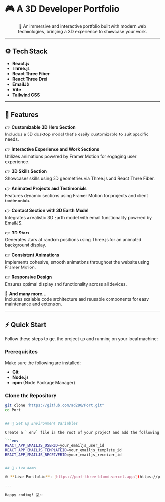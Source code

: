 # 🎮 A 3D Developer Portfolio

<center>🚀 An immersive and interactive portfolio built with modern web technologies, bringing a 3D experience to showcase your work.</center>

---

## ⚙️ Tech Stack

- **React.js**
- **Three.js**
- **React Three Fiber**
- **React Three Drei**
- **EmailJS**
- **Vite**
- **Tailwind CSS**

---

## 🔋 Features

👉 **Customizable 3D Hero Section**  
Includes a 3D desktop model that's easily customizable to suit specific needs.

👉 **Interactive Experience and Work Sections**  
Utilizes animations powered by Framer Motion for engaging user experience.

👉 **3D Skills Section**  
Showcases skills using 3D geometries via Three.js and React Three Fiber.

👉 **Animated Projects and Testimonials**  
Features dynamic sections using Framer Motion for projects and client testimonials.

👉 **Contact Section with 3D Earth Model**  
Integrates a realistic 3D Earth model with email functionality powered by EmailJS.

👉 **3D Stars**  
Generates stars at random positions using Three.js for an animated background display.

👉 **Consistent Animations**  
Implements cohesive, smooth animations throughout the website using Framer Motion.

👉 **Responsive Design**  
Ensures optimal display and functionality across all devices.

🔁 **And many more...**  
Includes scalable code architecture and reusable components for easy maintenance and extension.

---

## ⚡ Quick Start

Follow these steps to get the project up and running on your local machine:

### Prerequisites

Make sure the following are installed:

- **Git**
- **Node.js**
- **npm** (Node Package Manager)

### Clone the Repository

```bash
git clone "https://github.com/ad290/Port.git"
cd Port


## 🔐 Set Up Environment Variables

Create a `.env` file in the root of your project and add the following:

```env
REACT_APP_EMAILJS_USERID=your_emailjs_user_id
REACT_APP_EMAILJS_TEMPLATEID=your_emailjs_template_id
REACT_APP_EMAILJS_RECEIVERID=your_emailjs_receiver_id


## 🔗 Live Demo

🌐 **Live Portfolio**: [https://port-three-blond.vercel.app/](https://port-three-blond.vercel.app/)

---

Happy coding! 💻✨
